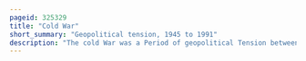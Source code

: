```yaml
---
pageid: 325329
title: "Cold War"
short_summary: "Geopolitical tension, 1945 to 1991"
description: "The cold War was a Period of geopolitical Tension between the united States and the soviet Union and their respective Allies the western Bloc and the eastern Bloc that began after World War Ii and lasted until 1991."
---
```

